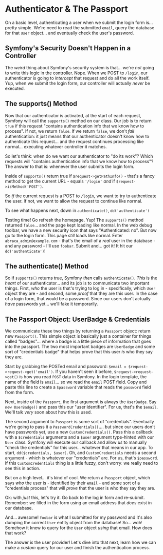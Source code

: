 # Authenticator & The Passport

On a basic level, authenticating a user when we submit the login form is... pretty
simple. We're need to read the submitted `email`, query the database for that
`User` object... and eventually check the user's password.

## Symfony's Security Doesn't Happen in a Controller

The *weird* thing about Symfony's security system is that... we're *not* going to
write this logic in the controller. Nope. When we POST to `/login`, our authenticator
is going to *intercept* that request and do all the work itself. Yup, when we
submit the login form, our controller will actually *never* be executed.

## The supports() Method

Now that our authenticator is activated, at the start of each request, Symfony
will call the `supports()` method on our class. Our job is to return `true` if
this request "contains authentication info that we know how to process". If not,
we return `false`. If we return `false`, we don't *fail* authentication: it just
means that our authenticator doesn't know how to authenticate this request... and
the request continues processing like normal... executing whatever controller it
matches.

So let's think: when do we want our authenticator to "do its work"? Which requests
will "contains authentication info that we know how to process"? The answer to
that is: whenever the user submits the login form.

Inside of `supports()` return true if `$request->getPathInfo()` - that's a fancy
method to get the current URL - equals `'/login'` *and* if
`$request->isMethod('POST')`.

So *if* the current request is a POST to `/login`, we want to try to authenticate
the user. If not, we want to allow the request to continue like normal.

To see what happens next, down in `authenticate()`, `dd('authenticate')`

Testing time! Go refresh the homepage. Yup! The `supports()` method returned
`false`... and the page kept loading like normal. In the web debug toolbar, we have
a new security icon that says "Authenticated: no". But now go to the login form.
This page *still* loads like normal. Enter `abraca_admin@example.com` - that's the
email of a *real* user in the database - and any password - I'll use `foobar`.
Submit and... got it! It hit our `dd('authenticate')`!

## The authenticate() Method

So if `supports()` returns true, Symfony *then* calls `authenticate()`. *This*
is the *heart* of our authenticator... and its job is to communicate two important
things. First, *who* the user is that's trying to log in - specifically, which
`User` object they are - and second, some *proof* that they are this user. In the
case of a login form, that would be a password. Since our users don't actually
*have* passwords yet... we'll fake it temporarily.

## The Passport Object: UserBadge & Credentials

We communicate these two things by returning a `Passport` object: return new
`Passport()`. This simple object is basically just a container for things
called "badges"... where a badge is a little piece of information that goes into
the passport. The two most important badges are `UserBadge` and some sort of
"credentials badge" that helps prove that this user *is* who they say they are.

Start by grabbing the POSTed email and password:
`$email = $request->request->get('email')`. If you haven't seen it before,
`$request->request->get()` is how you read `POST` data in Symfony. In the login
template, the name of the field is `email`... so we read the `email` POST field.
Copy and paste this line to create a `$password` variable that reads the
`password` field from the form.

Next, inside of the `Passport`, the first argument is always the `UserBadge`. Say
`new UserBadge()` and pass this our "user identifier". For us, that's the `$email`.
We'll talk *very* soon about how this is used.

The second argument to `Passport` is some sort of "credentials". Eventually we're
going to pass it a `PasswordCredentials()`.... but since our users don't have passwords
yet, use a new `CustomCredentials()`. Pass this a callback with a `$credentials`
arguments and a `$user` argument type-hinted with our `User` class. Symfony will
execute our callback and allow *us* to manually "check the credentials" for this
user... whatever that means in our app. To start, `dd($credentials, $user)`. Oh, and
`CustomCredentials` needs a second argument - which is whatever our "credentials"
are. For us, that's `$password`. If this `CustomCredentials` thing is a little fuzzy,
don't worry: we really need to see this in action.

But on a high level... it's kind of cool. We return a `Passport` object, which
says *who* the user is - identified by their `email` - and some sort of a
"credentials process" that will *prove* that the user is who they say they are.

Ok: with *just* this, let's try it. Go back to the log in form and re-submit.
Remember: we filled in the form using an email address that *does* exist in our
database.

And... awesome! `foobar` is what I submitted for my password and it's also
dumping the correct `User` entity object from the database! So... woh! Somehow
it knew to query for the `User` object *using* that email. How does that work?

The answer is the user provider! Let's dive into that next, learn how we can
make a *custom* query for our user and finish the authentication process.
